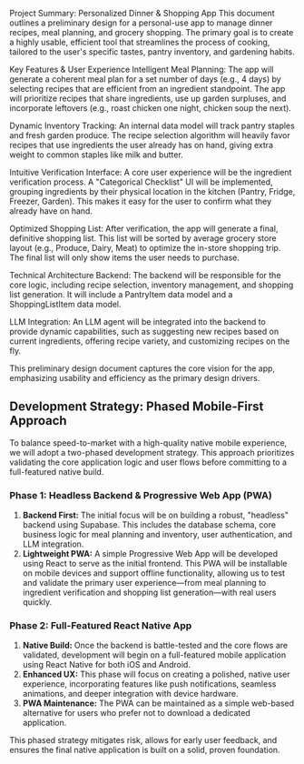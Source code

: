 Project Summary: Personalized Dinner & Shopping App
This document outlines a preliminary design for a personal-use app to manage dinner recipes, meal planning, and grocery shopping. The primary goal is to create a highly usable, efficient tool that streamlines the process of cooking, tailored to the user's specific tastes, pantry inventory, and gardening habits.

Key Features & User Experience
Intelligent Meal Planning: The app will generate a coherent meal plan for a set number of days (e.g., 4 days) by selecting recipes that are efficient from an ingredient standpoint. The app will prioritize recipes that share ingredients, use up garden surpluses, and incorporate leftovers (e.g., roast chicken one night, chicken soup the next).

Dynamic Inventory Tracking: An internal data model will track pantry staples and fresh garden produce. The recipe selection algorithm will heavily favor recipes that use ingredients the user already has on hand, giving extra weight to common staples like milk and butter.

Intuitive Verification Interface: A core user experience will be the ingredient verification process. A "Categorical Checklist" UI will be implemented, grouping ingredients by their physical location in the kitchen (Pantry, Fridge, Freezer, Garden). This makes it easy for the user to confirm what they already have on hand.

Optimized Shopping List: After verification, the app will generate a final, definitive shopping list. This list will be sorted by average grocery store layout (e.g., Produce, Dairy, Meat) to optimize the in-store shopping trip. The final list will only show items the user needs to purchase.

Technical Architecture
Backend: The backend will be responsible for the core logic, including recipe selection, inventory management, and shopping list generation. It will include a PantryItem data model and a ShoppingListItem data model.

LLM Integration: An LLM agent will be integrated into the backend to provide dynamic capabilities, such as suggesting new recipes based on current ingredients, offering recipe variety, and customizing recipes on the fly.

This preliminary design document captures the core vision for the app, emphasizing usability and efficiency as the primary design drivers.

## Development Strategy: Phased Mobile-First Approach

To balance speed-to-market with a high-quality native mobile experience, we will adopt a two-phased development strategy. This approach prioritizes validating the core application logic and user flows before committing to a full-featured native build.

### Phase 1: Headless Backend & Progressive Web App (PWA)

1.  **Backend First:** The initial focus will be on building a robust, "headless" backend using Supabase. This includes the database schema, core business logic for meal planning and inventory, user authentication, and LLM integration.
2.  **Lightweight PWA:** A simple Progressive Web App will be developed using React to serve as the initial frontend. This PWA will be installable on mobile devices and support offline functionality, allowing us to test and validate the primary user experience—from meal planning to ingredient verification and shopping list generation—with real users quickly.

### Phase 2: Full-Featured React Native App

1.  **Native Build:** Once the backend is battle-tested and the core flows are validated, development will begin on a full-featured mobile application using React Native for both iOS and Android.
2.  **Enhanced UX:** This phase will focus on creating a polished, native user experience, incorporating features like push notifications, seamless animations, and deeper integration with device hardware.
3.  **PWA Maintenance:** The PWA can be maintained as a simple web-based alternative for users who prefer not to download a dedicated application.

This phased strategy mitigates risk, allows for early user feedback, and ensures the final native application is built on a solid, proven foundation.